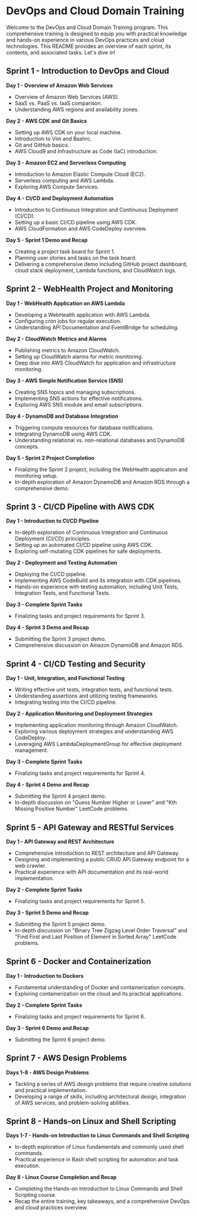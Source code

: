 # DevOps and Cloud Domain Training

Welcome to the DevOps and Cloud Domain Training program. This comprehensive training is designed to equip you with practical knowledge and hands-on experience in various DevOps practices and cloud technologies. This README provides an overview of each sprint, its contents, and associated tasks. Let's dive in!

## Sprint 1 - Introduction to DevOps and Cloud

**Day 1 - Overview of Amazon Web Services**

- Overview of Amazon Web Services (AWS).
- SaaS vs. PaaS vs. IaaS comparison.
- Understanding AWS regions and availability zones.

**Day 2 - AWS CDK and Git Basics**

- Setting up AWS CDK on your local machine.
- Introduction to Vim and Bashrc.
- Git and GitHub basics.
- AWS Cloud9 and Infrastructure as Code (IaC) introduction.

**Day 3 - Amazon EC2 and Serverless Computing**

- Introduction to Amazon Elastic Compute Cloud (EC2).
- Serverless computing and AWS Lambda.
- Exploring AWS Compute Services.

**Day 4 - CI/CD and Deployment Automation**

- Introduction to Continuous Integration and Continuous Deployment (CI/CD).
- Setting up a basic CI/CD pipeline using AWS CDK.
- AWS CloudFormation and AWS CodeDeploy overview.

**Day 5 - Sprint 1 Demo and Recap**

- Creating a project task board for Sprint 1.
- Planning user stories and tasks on the task board.
- Delivering a comprehensive demo including GitHub project dashboard, cloud stack deployment, Lambda functions, and CloudWatch logs.

## Sprint 2 - WebHealth Project and Monitoring

**Day 1 - WebHealth Application on AWS Lambda**

- Developing a WebHealth application with AWS Lambda.
- Configuring cron jobs for regular execution.
- Understanding API Documentation and EventBridge for scheduling.

**Day 2 - CloudWatch Metrics and Alarms**

- Publishing metrics to Amazon CloudWatch.
- Setting up CloudWatch alarms for metric monitoring.
- Deep dive into AWS CloudWatch for application and infrastructure monitoring.

**Day 3 - AWS Simple Notification Service (SNS)**

- Creating SNS topics and managing subscriptions.
- Implementing SNS actions for effective notifications.
- Exploring AWS SNS module and email subscriptions.

**Day 4 - DynamoDB and Database Integration**

- Triggering compute resources for database notifications.
- Integrating DynamoDB using AWS CDK.
- Understanding relational vs. non-relational databases and DynamoDB concepts.

**Day 5 - Sprint 2 Project Completion**

- Finalizing the Sprint 2 project, including the WebHealth application and monitoring setup.
- In-depth exploration of Amazon DynamoDB and Amazon RDS through a comprehensive demo.

## Sprint 3 - CI/CD Pipeline with AWS CDK

**Day 1 - Introduction to CI/CD Pipeline**

- In-depth exploration of Continuous Integration and Continuous Deployment (CI/CD) principles.
- Setting up an automated CI/CD pipeline using AWS CDK.
- Exploring self-mutating CDK pipelines for safe deployments.

**Day 2 - Deployment and Testing Automation**

- Deploying the CI/CD pipeline.
- Implementing AWS CodeBuild and its integration with CDK pipelines.
- Hands-on experience with testing automation, including Unit Tests, Integration Tests, and Functional Tests.

**Day 3 - Complete Sprint Tasks**

- Finalizing tasks and project requirements for Sprint 3.

**Day 4 - Sprint 3 Demo and Recap**

- Submitting the Sprint 3 project demo.
- Comprehensive discussion on Amazon DynamoDB and Amazon RDS.

## Sprint 4 - CI/CD Testing and Security

**Day 1 - Unit, Integration, and Functional Testing**

- Writing effective unit tests, integration tests, and functional tests.
- Understanding assertions and utilizing testing frameworks.
- Integrating testing into the CI/CD pipeline.

**Day 2 - Application Monitoring and Deployment Strategies**

- Implementing application monitoring through Amazon CloudWatch.
- Exploring various deployment strategies and understanding AWS CodeDeploy.
- Leveraging AWS LambdaDeploymentGroup for effective deployment management.

**Day 3 - Complete Sprint Tasks**

- Finalizing tasks and project requirements for Sprint 4.

**Day 4 - Sprint 4 Demo and Recap**

- Submitting the Sprint 4 project demo.
- In-depth discussion on "Guess Number Higher or Lower" and "Kth Missing Positive Number" LeetCode problems.

## Sprint 5 - API Gateway and RESTful Services

**Day 1 - API Gateway and REST Architecture**

- Comprehensive introduction to REST architecture and API Gateway.
- Designing and implementing a public CRUD API Gateway endpoint for a web crawler.
- Practical experience with API documentation and its real-world implementation.

**Day 2 - Complete Sprint Tasks**

- Finalizing tasks and project requirements for Sprint 5.

**Day 3 - Sprint 5 Demo and Recap**

- Submitting the Sprint 5 project demo.
- In-depth discussion on "Binary Tree Zigzag Level Order Traversal" and "Find First and Last Position of Element in Sorted Array" LeetCode problems.

## Sprint 6 - Docker and Containerization

**Day 1 - Introduction to Dockers**

- Fundamental understanding of Docker and containerization concepts.
- Exploring containerization on the cloud and its practical applications.

**Day 2 - Complete Sprint Tasks**

- Finalizing tasks and project requirements for Sprint 6.

**Day 3 - Sprint 6 Demo and Recap**

- Submitting the Sprint 6 project demo.

## Sprint 7 - AWS Design Problems

**Days 1-8 - AWS Design Problems**

- Tackling a series of AWS design problems that require creative solutions and practical implementation.
- Developing a range of skills, including architectural design, integration of AWS services, and problem-solving abilities.

## Sprint 8 - Hands-on Linux and Shell Scripting

**Days 1-7 - Hands-on Introduction to Linux Commands and Shell Scripting**

- In-depth exploration of Linux fundamentals and commonly used shell commands.
- Practical experience in Bash shell scripting for automation and task execution.

**Day 8 - Linux Course Completion and Recap**

- Completing the Hands-on Introduction to Linux Commands and Shell Scripting course.
- Recap the entire training, key takeaways, and a comprehensive DevOps and cloud practices overview.

